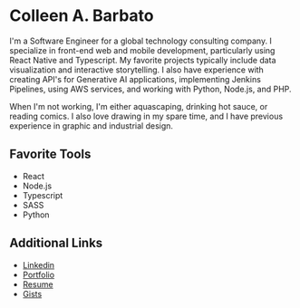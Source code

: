 # Colleen A. Barbato

I'm a Software Engineer for a global technology consulting company. I specialize in front-end web and mobile development, particularly using React Native and Typescript. My favorite projects typically include data visualization and interactive storytelling. I also have experience with creating API's for Generative AI applications, implementing Jenkins Pipelines, using AWS services, and working with Python, Node.js, and PHP.

When I'm not working, I'm either aquascaping, drinking hot sauce, or reading comics. I also love drawing in my spare time, and I have previous experience in graphic and industrial design.

## Favorite Tools
* React
* Node.js
* Typescript
* SASS
* Python

## Additional Links
* [Linkedin](https://www.linkedin.com/in/cabarbato/)
* [Portfolio](https://drive.google.com/drive/folders/1nuc1lJo6ax3QqWj8Kowwf3Qm_lv2y9N-?usp=sharing)
* [Resume](https://drive.google.com/file/d/1PlWfBEIs8uwrz-K1l36Fz5F8Tec47N8R/view?usp=drivesdk)
* [Gists](https://gist.github.com/cabarbato)
